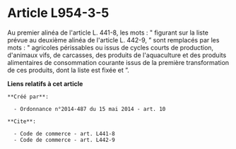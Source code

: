 # Article L954-3-5

Au premier alinéa de l'article L. 441-8, les mots : " figurant sur la liste prévue au deuxième alinéa de l'article L. 442-9,
” sont remplacés par les mots : " agricoles périssables ou issus de cycles courts de production, d'animaux vifs, de
carcasses, des produits de l'aquaculture et des produits alimentaires de consommation courante issus de la première
transformation de ces produits, dont la liste est fixée et ”.

**Liens relatifs à cet article**

	**Créé par**:

	  - Ordonnance n°2014-487 du 15 mai 2014 - art. 10

	**Cite**:

	  - Code de commerce - art. L441-8
	  - Code de commerce - art. L442-9
